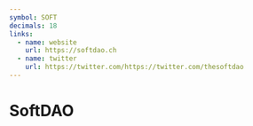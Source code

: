```yaml
---
symbol: SOFT
decimals: 18
links:
  - name: website
    url: https://softdao.ch
  - name: twitter
    url: https://twitter.com/https://twitter.com/thesoftdao
---
```


# SoftDAO
